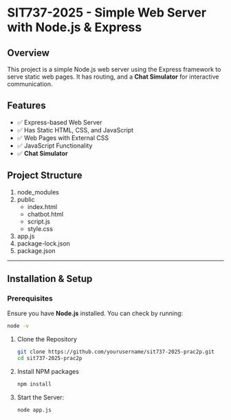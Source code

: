 # SIT737-2025 - Simple Web Server with Node.js & Express

## Overview

This project is a simple Node.js web server using the Express framework to serve static web pages. It has routing, and a **Chat Simulator** for interactive communication.

## Features

- ✅ Express-based Web Server
- ✅ Has Static HTML, CSS, and JavaScript
- ✅ Web Pages with External CSS
- ✅ JavaScript Functionality
- ✅ **Chat Simulator**

## Project Structure

1. node_modules
2. public
   - index.html
   - chatbot.html
   - script.js
   - style.css
3. app.js
4. package-lock.json
5. package.json

---

## Installation & Setup

### **Prerequisites**

Ensure you have **Node.js** installed. You can check by running:

```sh
node -v
```

1. Clone the Repository
   ```sh
   git clone https://github.com/yourusername/sit737-2025-prac2p.git
   cd sit737-2025-prac2p
   ```
2. Install NPM packages
   ```sh
   npm install
   ```
3. Start the Server:
   ```sh
   node app.js
   ```


